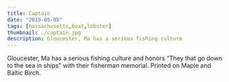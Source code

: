 ```yaml
---
title: Captain
date: "2019-05-05"
tags: [massachusetts,boat,lobster]
thumbnail: ./captain.jpg
description: Gloucester, Ma has a serious fishing culture
---
```


Gloucester, Ma has a serious fishing culture and honors “They that go down to the sea in ships” with their fisherman memorial. Printed on Maple and Baltic Birch.